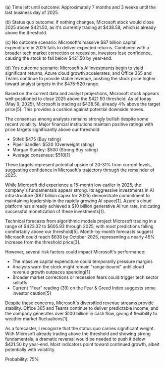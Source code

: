 (a) Time left until outcome: Approximately 7 months and 3 weeks until the last business day of 2025.

(b) Status quo outcome: If nothing changes, Microsoft stock would close 2025 above $421.50, as it's currently trading at $438.58, which is already above the threshold.

(c) No outcome scenario: Microsoft's massive $87 billion capital expenditure in 2025 fails to deliver expected returns. Combined with a broader tech market correction or recession, investors lose confidence, causing the stock to fall below $421.50 by year-end.

(d) Yes outcome scenario: Microsoft's AI investments begin to yield significant returns, Azure cloud growth accelerates, and Office 365 and Teams continue to provide stable revenue, pushing the stock price higher toward analyst targets in the $475-520 range.

Based on the current data and analyst projections, Microsoft stock appears well-positioned to close 2025 above the $421.50 threshold. As of today (May 9, 2025), Microsoft is trading at $438.58, already 4% above the target price[5]. This provides a cushion against potential downside moves.

The consensus among analysts remains strongly bullish despite some recent volatility. Major financial institutions maintain positive ratings with price targets significantly above our threshold:
- Stifel: $475 (Buy rating)
- Piper Sandler: $520 (Overweight rating)
- Morgan Stanley: $500 (Strong Buy rating)
- Average consensus: $510[1]

These targets represent potential upside of 20-31% from current levels, suggesting confidence in Microsoft's trajectory through the remainder of 2025.

While Microsoft did experience a 15-month low earlier in 2025, the company's fundamentals appear strong. Its aggressive investments in AI infrastructure ($87 billion capex for 2025) demonstrate commitment to maintaining leadership in the rapidly growing AI space[1]. Azure's cloud platform has already achieved a $10 billion generative AI run rate, indicating successful monetization of these investments[1].

Technical forecasts from algorithmic models project Microsoft trading in a range of $423.32 to $605.93 through 2025, with most predictions falling comfortably above our threshold[5]. Month-by-month forecasts suggest Microsoft could reach $638 by October 2025, representing a nearly 45% increase from the threshold price[3].

However, several risk factors could impact Microsoft's performance:
- The massive capital expenditure could temporarily pressure margins
- Analysts warn the stock might remain "range-bound" until cloud revenue growth outpaces spending[1]
- Broader market corrections or recession fears could trigger tech sector selloffs
- Current "Fear" reading (39) on the Fear & Greed Index suggests some investor caution[5]

Despite these concerns, Microsoft's diversified revenue streams provide stability. Office 365 and Teams continue to deliver predictable income, and the company generates over $100 billion in cash flow, giving it flexibility to weather market fluctuations[1].

As a forecaster, I recognize that the status quo carries significant weight. With Microsoft already trading above the threshold and showing strong fundamentals, a dramatic reversal would be needed to push it below $421.50 by year-end. Most indicators point toward continued growth, albeit potentially with volatility.

Probability: 75%